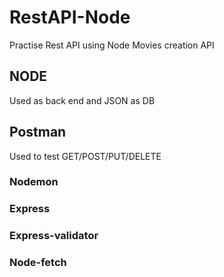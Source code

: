 # RestAPI-Node
Practise Rest API using Node 
Movies creation API


## NODE
Used as back end and JSON as DB

## Postman 
Used to test GET/POST/PUT/DELETE

### Nodemon 
### Express
### Express-validator
### Node-fetch
